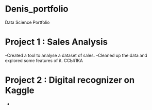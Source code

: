 # Denis_portfolio
Data Science Portfolio
# Project 1 : Sales Analysis
-Created a tool to analyse a dataset of sales.
-Cleaned up the data and explored some features of it.
ССЫЛКА
# Project 2 : Digital recognizer on Kaggle
-
